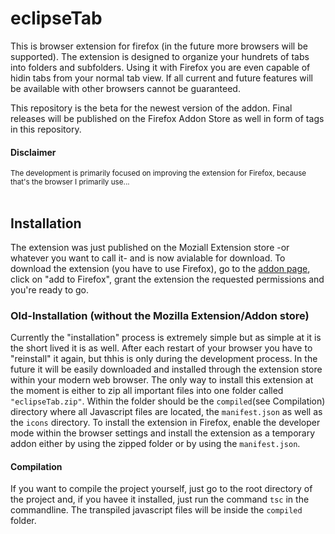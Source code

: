 # eclipseTab

This is browser extension for firefox (in the future more browsers will be supported). 
The extension is designed to organize your hundrets of tabs into folders and subfolders. Using it with Firefox you are even capable of hidin tabs from your normal tab view. If all current and future features will be available with other browsers cannot be guaranteed.

This repository is the beta for the newest version of the addon. Final releases will be published on the Firefox Addon Store as well in form of tags in this repository.
<br/>
#### Disclaimer 
<small> The development is primarily focused on improving the extension for Firefox, because that's the browser I primarily use...</small>
<br/>
<br/>

## Installation
The extension was just published on the Moziall Extension store -or whatever you want to call it- and is now avialable for download. To download the extension (you have to use Firefox), go to the [addon page](https://addons.mozilla.org/en-US/firefox/addon/eclipsetabs), click on "add to Firefox", grant the extension the requested permissions and you're ready to go.

### Old-Installation (without the Mozilla Extension/Addon store)

Currently the "installation" process is extremely simple but as simple at it is the short lived it is as well. After each restart of your browser you have to "reinstall" it again, but thhis is only during the development process. In the future it will be easily downloaded and installed through the extension store within your modern web browser.
The only way to install this extension at the moment is either to zip all important files into one folder called ```"eclipseTab.zip"```. Within the folder should be the  ```compiled```(see Compilation) directory where all Javascript files are located, the ```manifest.json``` as well as the ```icons``` directory. To install the extension in Firefox, enable the developer mode within the browser settings and install the extension as a temporary addon either by using the zipped folder or by using the ```manifest.json```.

#### Compilation
If you want to compile the project yourself, just go to the root directory of the project and, if you havee it installed, just run the command `tsc` in the commandline. The transpiled javascript files will be inside the `compiled` folder.